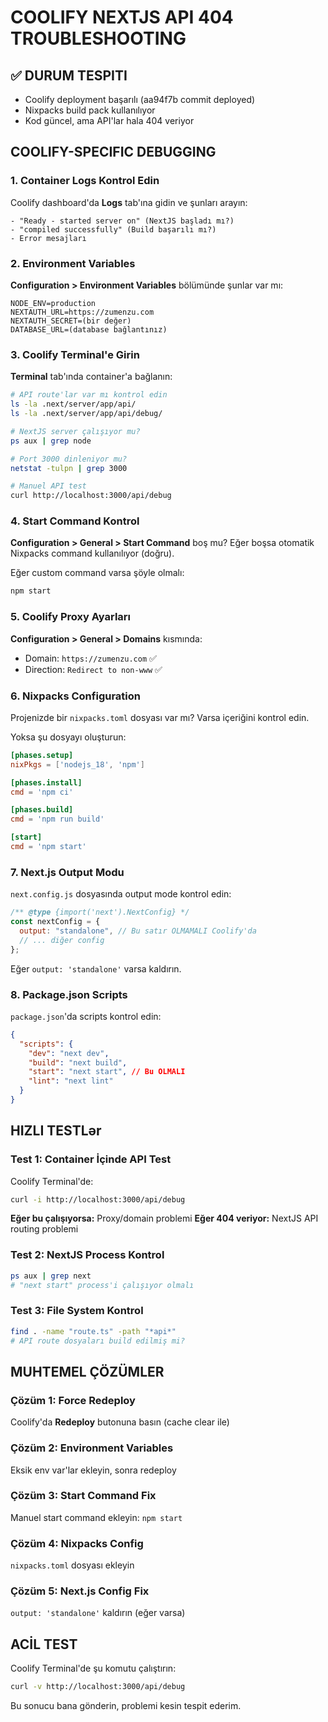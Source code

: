 # COOLIFY NEXTJS API 404 TROUBLESHOOTING

## ✅ DURUM TESPITI

- Coolify deployment başarılı (aa94f7b commit deployed)
- Nixpacks build pack kullanılıyor
- Kod güncel, ama API'lar hala 404 veriyor

## COOLIFY-SPECIFIC DEBUGGING

### 1. Container Logs Kontrol Edin

Coolify dashboard'da **Logs** tab'ına gidin ve şunları arayın:

```
- "Ready - started server on" (NextJS başladı mı?)
- "compiled successfully" (Build başarılı mı?)
- Error mesajları
```

### 2. Environment Variables

**Configuration > Environment Variables** bölümünde şunlar var mı:

```
NODE_ENV=production
NEXTAUTH_URL=https://zumenzu.com
NEXTAUTH_SECRET=(bir değer)
DATABASE_URL=(database bağlantınız)
```

### 3. Coolify Terminal'e Girin

**Terminal** tab'ında container'a bağlanın:

```bash
# API route'lar var mı kontrol edin
ls -la .next/server/app/api/
ls -la .next/server/app/api/debug/

# NextJS server çalışıyor mu?
ps aux | grep node

# Port 3000 dinleniyor mu?
netstat -tulpn | grep 3000

# Manuel API test
curl http://localhost:3000/api/debug
```

### 4. Start Command Kontrol

**Configuration > General > Start Command** boş mu?
Eğer boşsa otomatik Nixpacks command kullanılıyor (doğru).

Eğer custom command varsa şöyle olmalı:

```bash
npm start
```

### 5. Coolify Proxy Ayarları

**Configuration > General > Domains** kısmında:

- Domain: `https://zumenzu.com` ✅
- Direction: `Redirect to non-www` ✅

### 6. Nixpacks Configuration

Projenizde bir `nixpacks.toml` dosyası var mı? Varsa içeriğini kontrol edin.

Yoksa şu dosyayı oluşturun:

```toml
[phases.setup]
nixPkgs = ['nodejs_18', 'npm']

[phases.install]
cmd = 'npm ci'

[phases.build]
cmd = 'npm run build'

[start]
cmd = 'npm start'
```

### 7. Next.js Output Modu

`next.config.js` dosyasında output mode kontrol edin:

```javascript
/** @type {import('next').NextConfig} */
const nextConfig = {
  output: "standalone", // Bu satır OLMAMALI Coolify'da
  // ... diğer config
};
```

Eğer `output: 'standalone'` varsa kaldırın.

### 8. Package.json Scripts

`package.json`'da scripts kontrol edin:

```json
{
  "scripts": {
    "dev": "next dev",
    "build": "next build",
    "start": "next start", // Bu OLMALI
    "lint": "next lint"
  }
}
```

## HIZLI TESTLər

### Test 1: Container İçinde API Test

Coolify Terminal'de:

```bash
curl -i http://localhost:3000/api/debug
```

**Eğer bu çalışıyorsa:** Proxy/domain problemi
**Eğer 404 veriyor:** NextJS API routing problemi

### Test 2: NextJS Process Kontrol

```bash
ps aux | grep next
# "next start" process'i çalışıyor olmalı
```

### Test 3: File System Kontrol

```bash
find . -name "route.ts" -path "*api*"
# API route dosyaları build edilmiş mi?
```

## MUHTEMEL ÇÖZÜMLER

### Çözüm 1: Force Redeploy

Coolify'da **Redeploy** butonuna basın (cache clear ile)

### Çözüm 2: Environment Variables

Eksik env var'lar ekleyin, sonra redeploy

### Çözüm 3: Start Command Fix

Manuel start command ekleyin: `npm start`

### Çözüm 4: Nixpacks Config

`nixpacks.toml` dosyası ekleyin

### Çözüm 5: Next.js Config Fix

`output: 'standalone'` kaldırın (eğer varsa)

## ACİL TEST

Coolify Terminal'de şu komutu çalıştırın:

```bash
curl -v http://localhost:3000/api/debug
```

Bu sonucu bana gönderin, problemi kesin tespit ederim.
